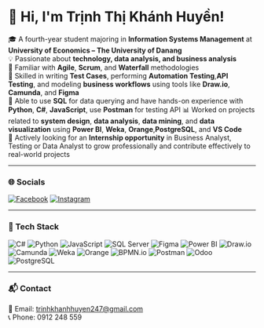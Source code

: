 <h1 align="left">👋 Hi, I'm Trịnh Thị Khánh Huyền!</h1>

🎓 A fourth-year student majoring in **Information Systems Management** at **University of Economics – The University of Danang**  
💡 Passionate about **technology, data analysis, and business analysis**  
🧩 Familiar with **Agile**, **Scrum**, and **Waterfall** methodologies  
🧪 Skilled in writing **Test Cases**, performing **Automation Testing**,**API Testing**, and modeling **business workflows** using tools like **Draw.io**, **Camunda**, and **Figma**  
🧠 Able to use **SQL** for data querying and have hands-on experience with **Python**, **C#**, **JavaScript**, use **Postman** for testing API
📊 Worked on projects related to **system design**, **data analysis**, **data mining**, and **data visualization** using **Power BI**, **Weka**, **Orange**,**PostgreSQL**, and **VS Code**  
🚀 Actively looking for an **Internship opportunity** in Business Analyst, Testing or Data Analyst to grow professionally and contribute effectively to real-world projects  

---

### 🌐 Socials

[![Facebook](https://img.shields.io/badge/Facebook-1877F2?style=for-the-badge&logo=facebook&logoColor=white)](https://www.facebook.com/kemmilix/) [![Instagram](https://img.shields.io/badge/Instagram-E4405F?style=for-the-badge&logo=instagram&logoColor=white)](https://www.instagram.com/huyen_zz/?next=%2F)

---

### 🧰 Tech Stack

![C#](https://img.shields.io/badge/C%23-239120?style=for-the-badge&logo=c-sharp&logoColor=white)
![Python](https://img.shields.io/badge/Python-3776AB?style=for-the-badge&logo=python&logoColor=white)
![JavaScript](https://img.shields.io/badge/JavaScript-F7DF1E?style=for-the-badge&logo=javascript&logoColor=black)
![SQL Server](https://img.shields.io/badge/SQL_Server-CC2927?style=for-the-badge&logo=microsoftsqlserver&logoColor=white)
![Figma](https://img.shields.io/badge/Figma-F24E1E?style=for-the-badge&logo=figma&logoColor=white)
![Power BI](https://img.shields.io/badge/PowerBI-F2C811?style=for-the-badge&logo=powerbi&logoColor=black)
![Draw.io](https://img.shields.io/badge/Draw.io-F08705?style=for-the-badge&logo=diagrams.net&logoColor=white)
![Camunda](https://img.shields.io/badge/Camunda-EE0000?style=for-the-badge)
![Weka](https://img.shields.io/badge/Weka-5A5A5A?style=for-the-badge)
![Orange](https://img.shields.io/badge/Orange-FFA500?style=for-the-badge)
![BPMN.io](https://img.shields.io/badge/BPMN.io-2C9AB7?style=for-the-badge)
![Postman](https://img.shields.io/badge/Postman-FF6C37?style=for-the-badge&logo=postman&logoColor=white)
![Odoo](https://img.shields.io/badge/Odoo-714B67?style=for-the-badge&logo=odoo&logoColor=white)
![PostgreSQL](https://img.shields.io/badge/PostgreSQL-336791?style=for-the-badge&logo=postgresql&logoColor=white)

---

### 📬 Contact

📧 Email: [trinhkhanhhuyen247@gmail.com](mailto:trinhkhanhhuyen247@gmail.com)  
📞 Phone: 0912 248 559
